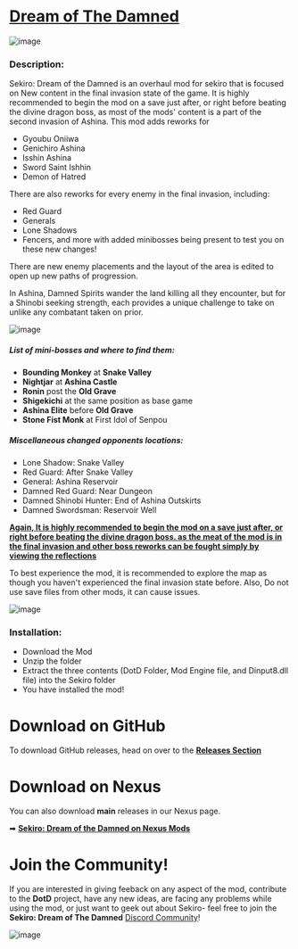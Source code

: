 # <u>Dream of The Damned</u>
![image](https://user-images.githubusercontent.com/68727041/185289485-c1c42cc9-a796-49f0-b6df-33326327f0af.png)

### Description:

Sekiro: Dream of the Damned is an overhaul mod for sekiro that is focused on New content in the final invasion state of the game.
It is highly recommended to begin the mod on a save just after, or right before beating the divine dragon boss, as most of the mods' content is a part of the second invasion of Ashina.
This mod adds reworks for
- Gyoubu Oniiwa
- Genichiro Ashina
- Isshin Ashina
- Sword Saint Ishhin
- Demon of Hatred

There are also reworks for every enemy in the final invasion, including: 
- Red Guard
- Generals
- Lone Shadows
- Fencers, and more with added minibosses being present to test you on these new changes!

There are new enemy placements and the layout of the area is edited to open up new paths of progression. 

In Ashina, Damned Spirits wander the land killing all they encounter, but for a Shinobi seeking strength, each provides a unique challenge to take on unlike any combatant taken on prior. 

![image](https://user-images.githubusercontent.com/68727041/185730741-c0a31965-882f-4a88-af4f-ece0e6a03a16.png)

##### List of mini-bosses and where to find them:

- **Bounding Monkey** at **Snake Valley**
- **Nightjar** at **Ashina Castle**
- **Ronin** post the **Old Grave**
- **Shigekichi** at the same position as base game
- **Ashina Elite** before **Old Grave**
- **Stone Fist Monk** at First Idol of Senpou

##### Miscellaneous changed opponents locations:
 
- Lone Shadow: Snake Valley
- Red Guard: After Snake Valley
- General: Ashina Reservoir
- Damned Red Guard: Near Dungeon
- Damned Shinobi Hunter: End of Ashina Outskirts
- Damned Swordsman: Reservoir Well

<u><strong>Again, It is highly recommended to begin the mod on a save just after, or right before beating the divine dragon boss. as the meat of the mod is in the final invasion and other boss reworks can be fought simply by viewing the reflections</strong></u>

To best experience the mod, it is recommended to explore the map as though you haven't experienced the final invasion state before.
Also, Do not use save files from other mods, it can cause issues.

![image](https://user-images.githubusercontent.com/68727041/185731417-5f413157-6f5c-46db-a7e7-0df3c33ddbed.png)

### Installation:

- Download the Mod
- Unzip the folder
- Extract the three contents (DotD Folder, Mod Engine file, and Dinput8.dll file) into the Sekiro folder
- You have installed the mod!

# Download on GitHub
To download GitHub releases, head on over to the **[Releases Section](https://github.com/Nuffly/DotD/releases)**

# Download on Nexus
You can also download **main** releases in our Nexus page.


➡ **[Sekiro: Dream of the Damned on Nexus Mods](https://www.nexusmods.com/sekiro/mods/968?tab=description)**

# Join the Community!
If you are interested in giving feeback on any aspect of the mod, contribute to the **DotD** project, have any new ideas, are facing any problems while using the mod, or just want to geek out about Sekiro- feel free to join the **Sekiro: Dream of The Damned** [Discord Community](https://discord.gg/qxDyEuWANe)!

![image](https://user-images.githubusercontent.com/68727041/185731771-e13e2a60-a4b1-408e-bde9-5b384755a318.png)












